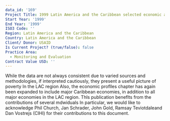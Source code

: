 ```yaml
---
data_id: '169'
Project Title: 1999 Latin America and the Caribbean selected economic and social data
Start Year: '1999'
End Year: '1999'
ISO3 Code: ''
Region: Latin America and the Caribbean
Country: Latin America and the Caribbean
Client/ Donor: USAID
Is Current Project? (true/false): false
Practice Area:
  - Monitoring and Evaluation
Contract Value USD: ''
---
```

While the data are not always consistent due to varied sources and methodologies, if interpreted cautiously, they present a useful picture of poverty In the LAC region Also, the economic proflles chapter has again been expanded to include major Caribbean economies, in addition to all major economies in the LAC region. Thls publication beneflts from the contributions of several mdwiduals In particular, we would like to acknowledge Phil Church, Jan Schrader, John Gold, Ramsay Teviotdaleand Dan Vostrejs (CIHI) for their contributions to this document.